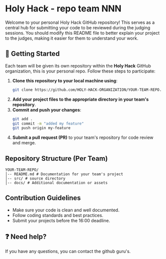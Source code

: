 # Holy Hack - repo team NNN
Welcome to your personal Holy Hack GitHub repository! This serves as a central hub for submitting your code to be reviewed during the judging sessions. You should modify this README file to better explain your project to the judges, making it easier for them to understand your work.

## 🚀 Getting Started

Each team will be given its own repository within the **Holy Hack** GitHub organization, this is your personal repo. Follow these steps to participate:

1. **Clone this repository to your local machine using**:
   ```sh
   git clone https://github.com/HOLY-HACK-ORGANIZATION/YOUR-TEAM-REPO.git
   ```
2. **Add your project files to the appropriate directory in your team's repository**.
3. **Commit and push your changes**:
   ```sh
   git add .
   git commit -m "added my feature"
   git push origin my-feature
   ```
4. **Submit a pull request (PR)** to your team's repository for code review and merge.

## Repository Structure (Per Team)

```
YOUR-TEAM-REPO/
│-- README.md # Documentation for your team's project
│-- src/ # source directory
│-- docs/ # Additional documentation or assets
```

## Contribution Guidelines

- Make sure your code is clean and well documented.
- Follow coding standards and best practices.
- Submit your projects before the 16:00 deadline.

## ❓ Need help?
If you have any questions, you can contact the github guru's.
